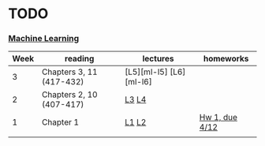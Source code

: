 TODO
====

### [Machine Learning](http://blogs.evergreen.edu/cpat/stats/)
| Week | reading                 | lectures                | homeworks
|------|-------------------------|-------------------------|---------------------------------|
| 3    |Chapters 3, 11 (417-432) |[L5][ml-l5] [L6][ml-l6]  |
| 2    |Chapters 2, 10 (407-417) |[L3][ml-l3] [L4][ml-l4]  |
| 1    |Chapter 1                |[L1][ml-l1] [L2][ml-l2]  | [Hw 1, due 4/12][ml-hw1]
|      |                         |                         |

[ml-page]: http://blogs.evergreen.edu/cpat/stats/
[ml-lab1]: http://blogs.evergreen.edu/cpat/ml-lab-1/
[ml-lab2]: http://blogs.evergreen.edu/cpat/ml-lab-2/
[ml-hw1]: http://blogs.evergreen.edu/cpat/homework-1-due-april-11/
[ml-l1]: http://blogs.evergreen.edu/cpat/ml-lab-1/
[ml-l2]: http://blogs.evergreen.edu/cpat/lecture-2/
[ml-l3]: http://blogs.evergreen.edu/cpat/231-2/
[ml-l4]: http://blogs.evergreen.edu/cpat/ml-lecture-4/

